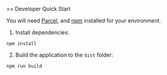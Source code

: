 == Developer Quick Start

You will need [Parcel](https://parceljs.org/), and [npm](https://www.npmjs.com/) installed for your environment.  

1. Install dependencies:  
```
npm install
```

2. Build the application to the ```dist``` folder:
```
npm run build
```

